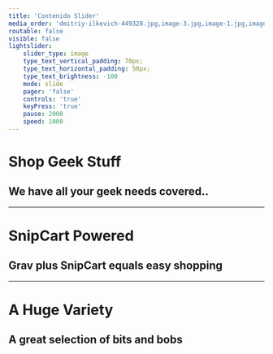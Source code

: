 ```yaml
---
title: 'Contenido Slider'
media_order: 'dmitriy-ilkevich-449328.jpg,image-3.jpg,image-1.jpg,image-2.jpg'
routable: false
visible: false
lightslider:
    slider_type: image
    type_text_vertical_padding: 70px;
    type_text_horizontal_padding: 50px;
    type_text_brightness: -100
    mode: slide
    pager: 'false'
    controls: 'true'
    keyPress: 'true'
    pause: 2000
    speed: 1000
---
```


# Shop Geek Stuff
## We have all your **geek** needs covered..
___
# SnipCart Powered
## **Grav** plus **SnipCart** equals easy shopping
___
# A Huge Variety
## A great selection of **bits** and **bobs**
